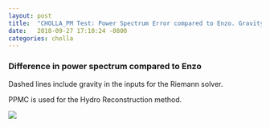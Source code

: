 ```yaml
---
layout: post
title:  "CHOLLA_PM Test: Power Spectrum Error compared to Enzo. Gravity in Riemann solver"
date:   2018-09-27 17:10:24 -0800
categories: cholla
---
```


### Difference in power spectrum compared to Enzo

Dashed lines include gravity in the inputs for the Riemann solver.  

PPMC is used for the Hydro Reconstruction method.



<img src="{{ site.url }}assets/images/power_enzo_error_GR.png">
